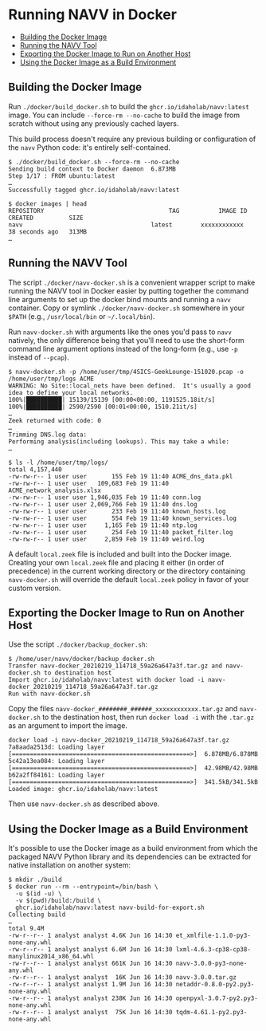 # Running NAVV in Docker

* [Building the Docker Image](#Build)
* [Running the NAVV Tool](#Run)
* [Exporting the Docker Image to Run on Another Host](#Export)
* [Using the Docker Image as a Build Environment](#BuildEnv)


## <a name="Build"></a>Building the Docker Image

Run `./docker/build_docker.sh` to build the `ghcr.io/idaholab/navv:latest` image. You can include `--force-rm --no-cache` to build the image from scratch without using any previously cached layers.

This build process doesn't require any previous building or configuration of the `navv` Python code: it's entirely self-contained.

```
$ ./docker/build_docker.sh --force-rm --no-cache
Sending build context to Docker daemon  6.873MB
Step 1/17 : FROM ubuntu:latest
…
Successfully tagged ghcr.io/idaholab/navv:latest

$ docker images | head
REPOSITORY                                   TAG           IMAGE ID       CREATED          SIZE
navv                                    latest        xxxxxxxxxxxx   38 seconds ago   313MB
…
```

## <a name="Run"></a>Running the NAVV Tool

The script `./docker/navv-docker.sh` is a convenient wrapper script to make running the NAVV tool in Docker easier by putting together the command line arguments to set up the docker bind mounts and running a `navv` container. Copy or symlink `./docker/navv-docker.sh` somewhere in your `$PATH` (e.g., `/usr/local/bin` or `~/.local/bin`).

Run `navv-docker.sh` with arguments like the ones you'd pass to `navv` natively, the only difference being that you'll need to use the short-form command line argument options instead of the long-form (e.g., use `-p` instead of `--pcap`).

```
$ navv-docker.sh -p /home/user/tmp/4SICS-GeekLounge-151020.pcap -o /home/user/tmp/logs ACME
WARNING: No Site::local_nets have been defined.  It's usually a good idea to define your local networks.
100%|██████████| 15139/15139 [00:00<00:00, 1191525.18it/s]
100%|██████████| 2590/2590 [00:01<00:00, 1510.21it/s]
…
Zeek returned with code: 0
…
Trimming DNS.log data:
Performing analysis(including lookups). This may take a while:
…

$ ls -l /home/user/tmp/logs/
total 4,157,440
-rw-rw-r-- 1 user user       155 Feb 19 11:40 ACME_dns_data.pkl
-rw-rw-r-- 1 user user   109,683 Feb 19 11:40 ACME_network_analysis.xlsx
-rw-rw-r-- 1 user user 1,946,035 Feb 19 11:40 conn.log
-rw-rw-r-- 1 user user 2,069,766 Feb 19 11:40 dns.log
-rw-rw-r-- 1 user user       233 Feb 19 11:40 known_hosts.log
-rw-rw-r-- 1 user user       554 Feb 19 11:40 known_services.log
-rw-rw-r-- 1 user user     1,165 Feb 19 11:40 ntp.log
-rw-rw-r-- 1 user user       254 Feb 19 11:40 packet_filter.log
-rw-rw-r-- 1 user user     2,859 Feb 19 11:40 weird.log
```

A default `local.zeek` file is included and built into the Docker image. Creating your own `local.zeek` file and placing it either (in order of precedence) in the current working directory or the directory containing `navv-docker.sh` will override the default `local.zeek` policy in favor of your custom version.

## <a name="Export"></a>Exporting the Docker Image to Run on Another Host

Use the script `./docker/backup_docker.sh`:

```
$ /home/user/navv/docker/backup_docker.sh
Transfer navv-docker_20210219_114718_59a26a647a3f.tar.gz and navv-docker.sh to destination host
Import ghcr.io/idaholab/navv:latest with docker load -i navv-docker_20210219_114718_59a26a647a3f.tar.gz
Run with navv-docker.sh
```

Copy the files `navv-docker_########_######_xxxxxxxxxxxx.tar.gz` and `navv-docker.sh` to the destination host, then run `docker load -i` with the `.tar.gz` as an argument to import the image.

```
docker load -i navv-docker_20210219_114718_59a26a647a3f.tar.gz 
7a8aada2513d: Loading layer [==================================================>]  6.878MB/6.878MB
5c42a13ea084: Loading layer [==================================================>]  42.98MB/42.98MB
b62a2ff84161: Loading layer [==================================================>]  341.5kB/341.5kB
Loaded image: ghcr.io/idaholab/navv:latest
```

Then use `navv-docker.sh` as described above.

## <a name="BuildEnv"></a>Using the Docker Image as a Build Environment

It's possible to use the Docker image as a build environment from which the packaged NAVV Python library and its dependencies can be extracted for native installation on another system:

```
$ mkdir ./build
$ docker run --rm --entrypoint=/bin/bash \
  -u $(id -u) \
  -v $(pwd)/build:/build \
  ghcr.io/idaholab/navv:latest navv-build-for-export.sh
Collecting build
…
total 9.4M
-rw-r--r-- 1 analyst analyst 4.6K Jun 16 14:30 et_xmlfile-1.1.0-py3-none-any.whl
-rw-r--r-- 1 analyst analyst 6.6M Jun 16 14:30 lxml-4.6.3-cp38-cp38-manylinux2014_x86_64.whl
-rw-r--r-- 1 analyst analyst 661K Jun 16 14:30 navv-3.0.0-py3-none-any.whl
-rw-r--r-- 1 analyst analyst  16K Jun 16 14:30 navv-3.0.0.tar.gz
-rw-r--r-- 1 analyst analyst 1.9M Jun 16 14:30 netaddr-0.8.0-py2.py3-none-any.whl
-rw-r--r-- 1 analyst analyst 238K Jun 16 14:30 openpyxl-3.0.7-py2.py3-none-any.whl
-rw-r--r-- 1 analyst analyst  75K Jun 16 14:30 tqdm-4.61.1-py2.py3-none-any.whl
```
